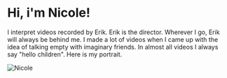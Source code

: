 # Hi, i'm Nicole!
I interpret videos recorded by Erik. Erik is the director. Wherever I go, Erik will always be behind me. I made a lot of videos when I came up with the idea of talking empty with imaginary friends. In almost all videos I always say "hello children". Here is my portrait.

![Nicole](https://i.postimg.cc/hvdJDXdR/45-D0484-C-5-EC9-4060-B01-C-BEEF1-E8104-E2.jpg)

